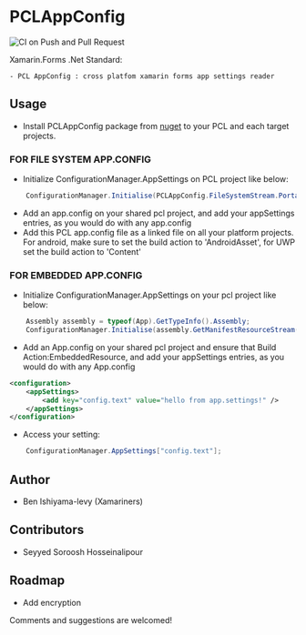 # PCLAppConfig

![CI on Push and Pull Request](https://github.com/soroshsabz/PCLAppConfig/workflows/CI%20on%20Push%20and%20Pull%20Request/badge.svg)


Xamarin.Forms .Net Standard:

	- PCL AppConfig : cross platfom xamarin forms app settings reader
	
## Usage


- Install PCLAppConfig package from [nuget](https://www.nuget.org/packages/PCLAppConfig) to your PCL and each target projects.

### FOR FILE SYSTEM  APP.CONFIG
- Initialize ConfigurationManager.AppSettings on PCL project like below:

``` C#
	ConfigurationManager.Initialise(PCLAppConfig.FileSystemStream.PortableStream.Current);
```

- Add an app.config on your shared pcl project, and add your appSettings entries, as you would do with any app.config
- Add this PCL app.config file as a linked file on all your platform projects. For android, make sure to set the build action to  'AndroidAsset', for UWP set the build action to 'Content'


### FOR EMBEDDED APP.CONFIG
- Initialize ConfigurationManager.AppSettings on your pcl project like below:

``` C#
	Assembly assembly = typeof(App).GetTypeInfo().Assembly;
	ConfigurationManager.Initialise(assembly.GetManifestResourceStream("DemoApp.App.config"));	
```

- Add an App.config on your shared pcl project and ensure that Build Action:EmbeddedResource, and add your appSettings entries, as you would do with any App.config

``` xml
<configuration>
	<appSettings>
        <add key="config.text" value="hello from app.settings!" />
    </appSettings>
</configuration>
```

- Access your setting:

``` C#
	ConfigurationManager.AppSettings["config.text"];

```

## Author
- Ben Ishiyama-levy (Xamariners)

## Contributors
- Seyyed Soroosh Hosseinalipour

## Roadmap

- Add encryption


Comments and suggestions are welcomed!
